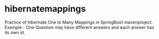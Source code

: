 # hibernatemappings
Practice of hibernate One to Many Mappings in SpringBoot mavenproject.
Example -
One Question may have  different answers and each answer has its own id.

